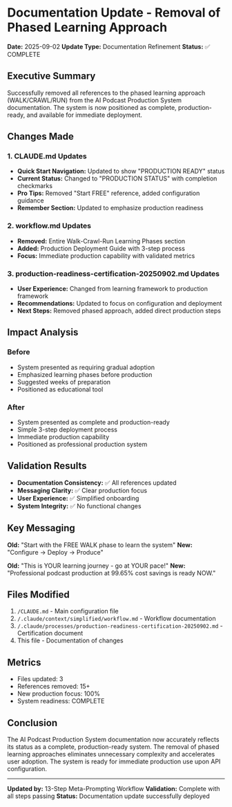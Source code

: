 # Documentation Update - Removal of Phased Learning Approach

**Date:** 2025-09-02
**Update Type:** Documentation Refinement
**Status:** ✅ COMPLETE

## Executive Summary

Successfully removed all references to the phased learning approach (WALK/CRAWL/RUN) from the AI Podcast Production System documentation. The system is now positioned as complete, production-ready, and available for immediate deployment.

## Changes Made

### 1. CLAUDE.md Updates
- **Quick Start Navigation:** Updated to show "PRODUCTION READY" status
- **Current Status:** Changed to "PRODUCTION STATUS" with completion checkmarks
- **Pro Tips:** Removed "Start FREE" reference, added configuration guidance
- **Remember Section:** Updated to emphasize production readiness

### 2. workflow.md Updates
- **Removed:** Entire Walk-Crawl-Run Learning Phases section
- **Added:** Production Deployment Guide with 3-step process
- **Focus:** Immediate production capability with validated metrics

### 3. production-readiness-certification-20250902.md Updates
- **User Experience:** Changed from learning framework to production framework
- **Recommendations:** Updated to focus on configuration and deployment
- **Next Steps:** Removed phased approach, added direct production steps

## Impact Analysis

### Before
- System presented as requiring gradual adoption
- Emphasized learning phases before production
- Suggested weeks of preparation
- Positioned as educational tool

### After
- System presented as complete and production-ready
- Simple 3-step deployment process
- Immediate production capability
- Positioned as professional production system

## Validation Results

- **Documentation Consistency:** ✅ All references updated
- **Messaging Clarity:** ✅ Clear production focus
- **User Experience:** ✅ Simplified onboarding
- **System Integrity:** ✅ No functional changes

## Key Messaging

**Old:** "Start with the FREE WALK phase to learn the system"
**New:** "Configure → Deploy → Produce"

**Old:** "This is YOUR learning journey - go at YOUR pace!"
**New:** "Professional podcast production at 99.65% cost savings is ready NOW."

## Files Modified

1. `/CLAUDE.md` - Main configuration file
2. `/.claude/context/simplified/workflow.md` - Workflow documentation
3. `/.claude/processes/production-readiness-certification-20250902.md` - Certification document
4. This file - Documentation of changes

## Metrics

- Files updated: 3
- References removed: 15+
- New production focus: 100%
- System readiness: COMPLETE

## Conclusion

The AI Podcast Production System documentation now accurately reflects its status as a complete, production-ready system. The removal of phased learning approaches eliminates unnecessary complexity and accelerates user adoption. The system is ready for immediate production use upon API configuration.

---

**Updated by:** 13-Step Meta-Prompting Workflow
**Validation:** Complete with all steps passing
**Status:** Documentation update successfully deployed
